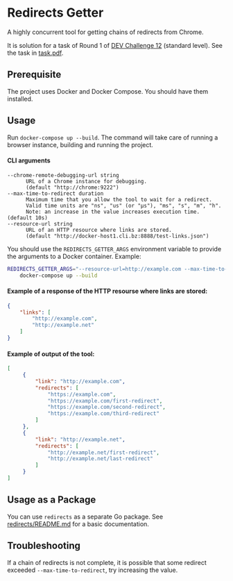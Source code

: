 # Redirects Getter
A highly concurrent tool for getting chains of redirects from Chrome.

It is solution for a task of Round 1 of
[DEV Challenge 12](https://devchallenge.it/) (standard level).
See the task in [task.pdf](./task.pdf).

## Prerequisite
The project uses Docker and Docker Compose.
You should have them installed.

## Usage
Run `docker-compose up --build`. The command will take care of running
a browser instance, building and running the project.

#### CLI arguments
```
--chrome-remote-debugging-url string
      URL of a Chrome instance for debugging.
      (default "http://chrome:9222")
--max-time-to-redirect duration
      Maximum time that you allow the tool to wait for a redirect.
      Valid time units are "ns", "us" (or "µs"), "ms", "s", "m", "h".
      Note: an increase in the value increases execution time. (default 10s)
--resource-url string
      URL of an HTTP resource where links are stored.
      (default "http://docker-host1.cli.bz:8888/test-links.json")
```
You should use the `REDIRECTS_GETTER_ARGS` environment variable to
provide the arguments to a Docker container. Example:
```bash
REDIRECTS_GETTER_ARGS="--resource-url=http://example.com --max-time-to-redirect=60s" \
    docker-compose up --build
```

#### Example of a response of the HTTP resourse where links are stored:
```json
{
    "links": [
        "http://example.com",
        "http://example.net"
    ]
}
```

#### Example of output of the tool:
```json
[
     {
         "link": "http://example.com",
         "redirects": [
             "https://example.com",
             "https://example.com/first-redirect",
             "https://example.com/second-redirect",
             "https://example.com/third-redirect"
         ]
     },
     {
         "link": "http://example.net",
         "redirects": [
             "http://example.net/first-redirect",
             "http://example.net/last-redirect"
         ]
     }
]
```

## Usage as a Package
You can use `redirects` as a separate Go package.
See [redirects/README.md](redirects/README.md) for a basic
documentation.

## Troubleshooting
If a chain of redirects is not complete, it is possible that some
redirect exceeded `--max-time-to-redirect`, try increasing the value.

